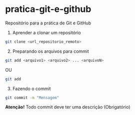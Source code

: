# pratica-git-e-github
Repositório para a prática de Git e GitHub

1. Aprender a clonar um repositório

```bash
git clone <url_repositorio_remoto>
```

2. Preparando os arquivos para commit

```bash
git add <arquivo1> <arquivo2> ... <arquivoN>
```
OU
```bash
git add
```

3. Fazendo o commit
```bash
git commit -m "Mensagem"
```
**Atenção!** Todo commit deve ter uma descrição (Obrigatório)